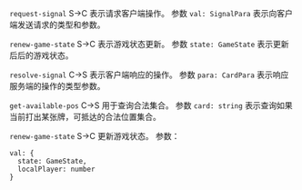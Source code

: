 ``request-signal`` S->C
表示请求客户端操作。
参数 ``val: SignalPara`` 表示向客户端发送请求的类型和参数。

``renew-game-state`` S->C
表示游戏状态更新。
参数 ``state: GameState`` 表示更新后后的游戏状态。

``resolve-signal`` C->S
表示客户端响应的操作。
参数 ``para: CardPara`` 表示响应服务端的操作的类型参数。

``get-available-pos`` C->S
用于查询合法集合。
参数 ``card: string`` 表示查询如果当前打出某张牌，可抵达的合法位置集合。

``renew-game-state`` S->C
更新游戏状态。
参数：

```
val: {
  state: GameState,
  localPlayer: number
}
```